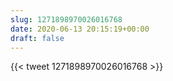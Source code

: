 ```yaml
---
slug: 1271898970026016768
date: 2020-06-13 20:15:19+00:00
draft: false
---
```


{{< tweet 1271898970026016768 >}}
